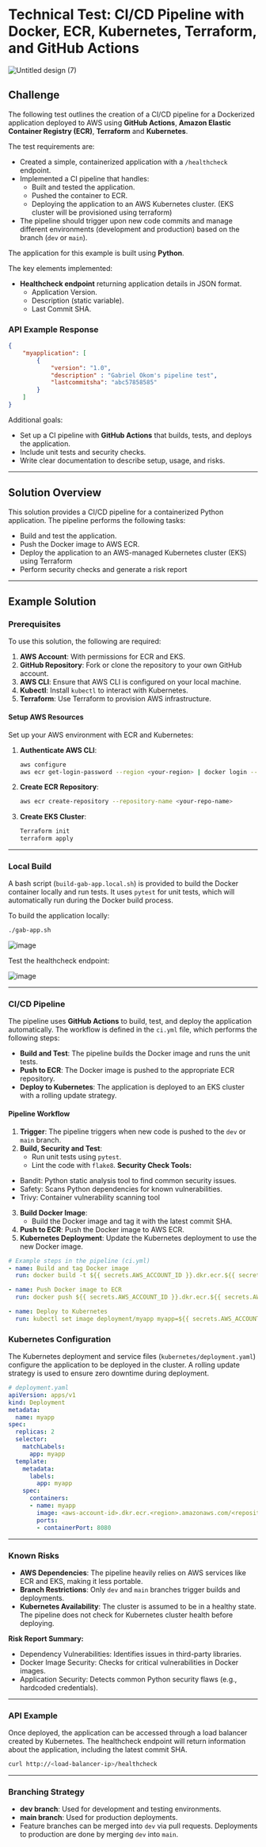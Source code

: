 # Technical Test: CI/CD Pipeline with Docker, ECR, Kubernetes, Terraform, and GitHub Actions
![Untitled design (7)](https://github.com/user-attachments/assets/1b75aed1-9157-4b0e-a7bf-c262297830c5)


## Challenge
The following test outlines the creation of a CI/CD pipeline for a Dockerized application deployed to AWS using **GitHub Actions**, **Amazon Elastic Container Registry (ECR)**, **Terraform** and **Kubernetes**. 

The test requirements are:
- Created a simple, containerized application with a `/healthcheck` endpoint.
- Implemented a CI pipeline that handles:
  - Built and tested the application.
  - Pushed the container to ECR.
  - Deploying the application to an AWS Kubernetes cluster. (EKS cluster will be provisioned using terraform)
- The pipeline should trigger upon new code commits and manage different environments (development and production) based on the branch (`dev` or `main`).

The application for this example is built using **Python**.

The key elements implemented:
- **Healthcheck endpoint** returning application details in JSON format.
  - Application Version.
  - Description (static variable).
  - Last Commit SHA.

### API Example Response
```json
{
    "myapplication": [
        {
            "version": "1.0",
            "description" : "Gabriel Okom's pipeline test",
            "lastcommitsha": "abc57858585"
        }
    ]
}
```

Additional goals:
- Set up a CI pipeline with **GitHub Actions** that builds, tests, and deploys the application.
- Include unit tests and security checks.
- Write clear documentation to describe setup, usage, and risks.

---

## Solution Overview

This solution provides a CI/CD pipeline for a containerized Python application. The pipeline performs the following tasks:
- Build and test the application.
- Push the Docker image to AWS ECR.
- Deploy the application to an AWS-managed Kubernetes cluster (EKS) using Terraform
- Perform security checks and generate a risk report

---

## Example Solution

### Prerequisites
To use this solution, the following are required:
1. **AWS Account**: With permissions for ECR and EKS.
2. **GitHub Repository**: Fork or clone the repository to your own GitHub account.
3. **AWS CLI**: Ensure that AWS CLI is configured on your local machine.
4. **Kubectl**: Install `kubectl` to interact with Kubernetes.
5. **Terraform**: Use Terraform to provision AWS infrastructure.

#### Setup AWS Resources
Set up your AWS environment with ECR and Kubernetes:

1. **Authenticate AWS CLI**:
   ```bash
   aws configure
   aws ecr get-login-password --region <your-region> | docker login --username AWS --password-stdin <aws-account-id>.dkr.ecr.<your-region>.amazonaws.com
   ```

2. **Create ECR Repository**:
   ```bash
   aws ecr create-repository --repository-name <your-repo-name>
   ```

3. **Create EKS Cluster**:
   ```bash
   Terraform init
   terraform apply
   ```

---

### Local Build

A bash script (`build-gab-app.local.sh`) is provided to build the Docker container locally and run tests. It uses `pytest` for unit tests, which will automatically run during the Docker build process.

To build the application locally:
```bash
./gab-app.sh
```
![image](https://github.com/user-attachments/assets/f9578f66-489c-4fc6-b6eb-2067c8492349)


Test the healthcheck endpoint:

![image](https://github.com/user-attachments/assets/123bcd5b-b592-41d5-8751-b809bb4b7eb5)


---

### CI/CD Pipeline

The pipeline uses **GitHub Actions** to build, test, and deploy the application automatically. The workflow is defined in the `ci.yml` file, which performs the following steps:
- **Build and Test**: The pipeline builds the Docker image and runs the unit tests.
- **Push to ECR**: The Docker image is pushed to the appropriate ECR repository.
- **Deploy to Kubernetes**: The application is deployed to an EKS cluster with a rolling update strategy.

#### Pipeline Workflow
1. **Trigger**: The pipeline triggers when new code is pushed to the `dev` or `main` branch.
2. **Build, Security and Test**: 
   - Run unit tests using `pytest`.
   - Lint the code with `flake8`.
**Security Check Tools:**
- Bandit: Python static analysis tool to find common security issues.
- Safety: Scans Python dependencies for known vulnerabilities.
- Trivy: Container vulnerability scanning tool
3. **Build Docker Image**:
   - Build the Docker image and tag it with the latest commit SHA.
4. **Push to ECR**: Push the Docker image to AWS ECR.
5. **Kubernetes Deployment**: Update the Kubernetes deployment to use the new Docker image.

```yaml
# Example steps in the pipeline (ci.yml)
- name: Build and tag Docker image
  run: docker build -t ${{ secrets.AWS_ACCOUNT_ID }}.dkr.ecr.${{ secrets.AWS_REGION }}.amazonaws.com/${{ secrets.ECR_REPOSITORY }}:${{ github.sha }} .

- name: Push Docker image to ECR
  run: docker push ${{ secrets.AWS_ACCOUNT_ID }}.dkr.ecr.${{ secrets.AWS_REGION }}.amazonaws.com/${{ secrets.ECR_REPOSITORY }}:${{ github.sha }}

- name: Deploy to Kubernetes
  run: kubectl set image deployment/myapp myapp=${{ secrets.AWS_ACCOUNT_ID }}.dkr.ecr.${{ secrets.AWS_REGION }}.amazonaws.com/${{ secrets.ECR_REPOSITORY }}:${{ github.sha }}
```

### Kubernetes Configuration

The Kubernetes deployment and service files (`kubernetes/deployment.yaml`) configure the application to be deployed in the cluster. A rolling update strategy is used to ensure zero downtime during deployment.

```yaml
# deployment.yaml
apiVersion: apps/v1
kind: Deployment
metadata:
  name: myapp
spec:
  replicas: 2
  selector:
    matchLabels:
      app: myapp
  template:
    metadata:
      labels:
        app: myapp
    spec:
      containers:
      - name: myapp
        image: <aws-account-id>.dkr.ecr.<region>.amazonaws.com/<repository-name>:latest
        ports:
        - containerPort: 8080
```

---

### Known Risks
- **AWS Dependencies**: The pipeline heavily relies on AWS services like ECR and EKS, making it less portable.
- **Branch Restrictions**: Only `dev` and `main` branches trigger builds and deployments.
- **Kubernetes Availability**: The cluster is assumed to be in a healthy state. The pipeline does not check for Kubernetes cluster health before deploying.

**Risk Report Summary:**
- Dependency Vulnerabilities: Identifies issues in third-party libraries.
- Docker Image Security: Checks for critical vulnerabilities in Docker images.
- Application Security: Detects common Python security flaws (e.g., hardcoded credentials).

---

### API Example
Once deployed, the application can be accessed through a load balancer created by Kubernetes. The healthcheck endpoint will return information about the application, including the latest commit SHA.

```bash
curl http://<load-balancer-ip>/healthcheck
```

---

### Branching Strategy
- **dev branch**: Used for development and testing environments.
- **main branch**: Used for production deployments.
- Feature branches can be merged into `dev` via pull requests. Deployments to production are done by merging `dev` into `main`.


